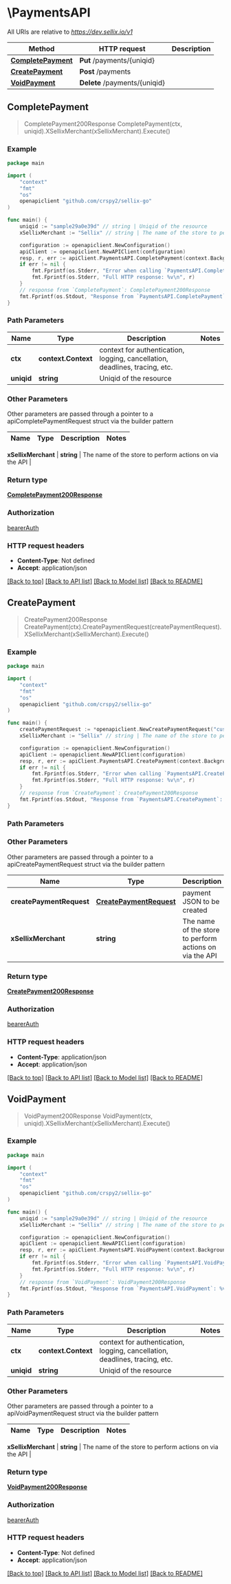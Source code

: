 # \PaymentsAPI

All URIs are relative to *https://dev.sellix.io/v1*

Method | HTTP request | Description
------------- | ------------- | -------------
[**CompletePayment**](PaymentsAPI.md#CompletePayment) | **Put** /payments/{uniqid} | 
[**CreatePayment**](PaymentsAPI.md#CreatePayment) | **Post** /payments | 
[**VoidPayment**](PaymentsAPI.md#VoidPayment) | **Delete** /payments/{uniqid} | 



## CompletePayment

> CompletePayment200Response CompletePayment(ctx, uniqid).XSellixMerchant(xSellixMerchant).Execute()





### Example

```go
package main

import (
	"context"
	"fmt"
	"os"
	openapiclient "github.com/crspy2/sellix-go"
)

func main() {
	uniqid := "sample29a0e39d" // string | Uniqid of the resource
	xSellixMerchant := "Sellix" // string | The name of the store to perform actions on via the API (optional)

	configuration := openapiclient.NewConfiguration()
	apiClient := openapiclient.NewAPIClient(configuration)
	resp, r, err := apiClient.PaymentsAPI.CompletePayment(context.Background(), uniqid).XSellixMerchant(xSellixMerchant).Execute()
	if err != nil {
		fmt.Fprintf(os.Stderr, "Error when calling `PaymentsAPI.CompletePayment``: %v\n", err)
		fmt.Fprintf(os.Stderr, "Full HTTP response: %v\n", r)
	}
	// response from `CompletePayment`: CompletePayment200Response
	fmt.Fprintf(os.Stdout, "Response from `PaymentsAPI.CompletePayment`: %v\n", resp)
}
```

### Path Parameters


Name | Type | Description  | Notes
------------- | ------------- | ------------- | -------------
**ctx** | **context.Context** | context for authentication, logging, cancellation, deadlines, tracing, etc.
**uniqid** | **string** | Uniqid of the resource | 

### Other Parameters

Other parameters are passed through a pointer to a apiCompletePaymentRequest struct via the builder pattern


Name | Type | Description  | Notes
------------- | ------------- | ------------- | -------------

 **xSellixMerchant** | **string** | The name of the store to perform actions on via the API | 

### Return type

[**CompletePayment200Response**](CompletePayment200Response.md)

### Authorization

[bearerAuth](../README.md#bearerAuth)

### HTTP request headers

- **Content-Type**: Not defined
- **Accept**: application/json

[[Back to top]](#) [[Back to API list]](../README.md#documentation-for-api-endpoints)
[[Back to Model list]](../README.md#documentation-for-models)
[[Back to README]](../README.md)


## CreatePayment

> CreatePayment200Response CreatePayment(ctx).CreatePaymentRequest(createPaymentRequest).XSellixMerchant(xSellixMerchant).Execute()





### Example

```go
package main

import (
	"context"
	"fmt"
	"os"
	openapiclient "github.com/crspy2/sellix-go"
)

func main() {
	createPaymentRequest := *openapiclient.NewCreatePaymentRequest("customer@gmail.com") // CreatePaymentRequest | payment JSON to be created
	xSellixMerchant := "Sellix" // string | The name of the store to perform actions on via the API (optional)

	configuration := openapiclient.NewConfiguration()
	apiClient := openapiclient.NewAPIClient(configuration)
	resp, r, err := apiClient.PaymentsAPI.CreatePayment(context.Background()).CreatePaymentRequest(createPaymentRequest).XSellixMerchant(xSellixMerchant).Execute()
	if err != nil {
		fmt.Fprintf(os.Stderr, "Error when calling `PaymentsAPI.CreatePayment``: %v\n", err)
		fmt.Fprintf(os.Stderr, "Full HTTP response: %v\n", r)
	}
	// response from `CreatePayment`: CreatePayment200Response
	fmt.Fprintf(os.Stdout, "Response from `PaymentsAPI.CreatePayment`: %v\n", resp)
}
```

### Path Parameters



### Other Parameters

Other parameters are passed through a pointer to a apiCreatePaymentRequest struct via the builder pattern


Name | Type | Description  | Notes
------------- | ------------- | ------------- | -------------
 **createPaymentRequest** | [**CreatePaymentRequest**](CreatePaymentRequest.md) | payment JSON to be created | 
 **xSellixMerchant** | **string** | The name of the store to perform actions on via the API | 

### Return type

[**CreatePayment200Response**](CreatePayment200Response.md)

### Authorization

[bearerAuth](../README.md#bearerAuth)

### HTTP request headers

- **Content-Type**: application/json
- **Accept**: application/json

[[Back to top]](#) [[Back to API list]](../README.md#documentation-for-api-endpoints)
[[Back to Model list]](../README.md#documentation-for-models)
[[Back to README]](../README.md)


## VoidPayment

> VoidPayment200Response VoidPayment(ctx, uniqid).XSellixMerchant(xSellixMerchant).Execute()





### Example

```go
package main

import (
	"context"
	"fmt"
	"os"
	openapiclient "github.com/crspy2/sellix-go"
)

func main() {
	uniqid := "sample29a0e39d" // string | Uniqid of the resource
	xSellixMerchant := "Sellix" // string | The name of the store to perform actions on via the API (optional)

	configuration := openapiclient.NewConfiguration()
	apiClient := openapiclient.NewAPIClient(configuration)
	resp, r, err := apiClient.PaymentsAPI.VoidPayment(context.Background(), uniqid).XSellixMerchant(xSellixMerchant).Execute()
	if err != nil {
		fmt.Fprintf(os.Stderr, "Error when calling `PaymentsAPI.VoidPayment``: %v\n", err)
		fmt.Fprintf(os.Stderr, "Full HTTP response: %v\n", r)
	}
	// response from `VoidPayment`: VoidPayment200Response
	fmt.Fprintf(os.Stdout, "Response from `PaymentsAPI.VoidPayment`: %v\n", resp)
}
```

### Path Parameters


Name | Type | Description  | Notes
------------- | ------------- | ------------- | -------------
**ctx** | **context.Context** | context for authentication, logging, cancellation, deadlines, tracing, etc.
**uniqid** | **string** | Uniqid of the resource | 

### Other Parameters

Other parameters are passed through a pointer to a apiVoidPaymentRequest struct via the builder pattern


Name | Type | Description  | Notes
------------- | ------------- | ------------- | -------------

 **xSellixMerchant** | **string** | The name of the store to perform actions on via the API | 

### Return type

[**VoidPayment200Response**](VoidPayment200Response.md)

### Authorization

[bearerAuth](../README.md#bearerAuth)

### HTTP request headers

- **Content-Type**: Not defined
- **Accept**: application/json

[[Back to top]](#) [[Back to API list]](../README.md#documentation-for-api-endpoints)
[[Back to Model list]](../README.md#documentation-for-models)
[[Back to README]](../README.md)

